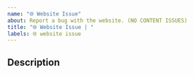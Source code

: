 ```yaml
---
name: "🌐 Website Issue"
about: Report a bug with the website. (NO CONTENT ISSUES)
title: "🌐 Website Issue | "
labels: 🌐 website issue
---
```


<!--

READ ME FIRST:
This is NOT the place to request changes to the content of the website.
This is NOT the place to report issues with our services. (That is https://github.com/privacytools/services/issues/new)
This is ONLY for reporting bugs or technical issues with www.privacytools.io.

-->

## Description

<!--
## Screenshots

Please add screenshots if applicable
-->
